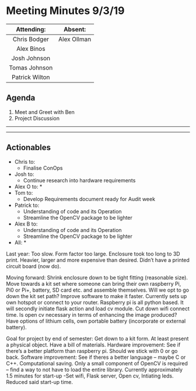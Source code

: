 # Meeting Minutes 9/3/19

| Attending: | Absent: |
| :---: | :---: |
| Chris Bodger | Alex Ollman |
| Alex Binos |   |
| Josh Johnson  |   |
| Tomas Johnson |   |
| Patrick Wilton |   |

## Agenda
1. Meet and Greet with Ben
2. Project Discussion
---



---

## Actionables
* Chris to:
  * Finalise ConOps
* Josh to:
  * Continue research into hardware requirements
* Alex O to:
  *
* Tom to:
  * Develop Requirements document ready for Audit week
* Patrick to:
  * Understanding of code and its Operation
  * Streamline the OpenCV package to be lighter
* Alex B to:
  * Understanding of code and its Operation
  * Streamline the OpenCV package to be lighter
* All:
  *
  
  
  
Last year:
Too slow.
Form factor too large.
Enclosure took too long to 3D print. Heavier, larger and more expensive than desired.
Didn’t have a printed circuit board (now do).

Moving forward:
Shrink enclosure down to be tight fitting (reasonable size).
Move towards a kit set where someone can bring their own raspberry Pi, Pi0 or Pi+, battery, SD card etc. and assemble themselves. Will we opt to go down the kit set path?
Improve software to make it faster.
Currently sets up own hotspot or connect to your router. Raspberry pi is all python based. It will secondly initiate flask action and load cv module. Cut down wifi connect time. Is open cv necessary in terms of enhancing the image produced?
Have options of lithium cells, own portable battery (incorporate or external battery).

Goal for project by end of semester:
Get down to a kit form.
At least present a physical object.
Have a bill of materials.
Hardware improvement: See if there’s a better platform than raspberry pi. Should we stick with 0 or go back.
Software improvement: See if theres a better language – maybe C or C++. Computational saving. Only a small component of OpenCV is required – find a way to not have to load the entire library.
Currently approximately 1.5 minutes for start-up -Set wifi, Flask server, Open cv, Intiating leds. Reduced said start-up time.



